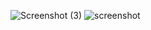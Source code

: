 ![Screenshot (3)](https://github.com/AnimeshMaheshwari22/QuickRecover/assets/45392539/2266b17e-c874-4309-9665-58c1e962199f)
![screenshot ](https://github.com/AnimeshMaheshwari22/QuickRecover/assets/45392539/8b901f12-4fdb-432e-a76b-332ae369f613)
